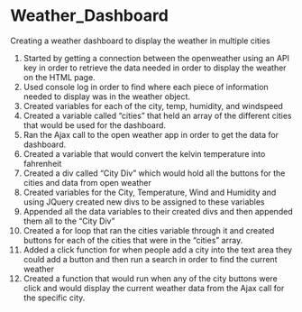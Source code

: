 # Weather_Dashboard
Creating a weather dashboard to display the weather in multiple cities 
1. Started by getting a connection between the openweather using an API key in order to 
retrieve the data needed in order to display the weather on the HTML page.
2. Used console log in order to find where each piece of information needed to display was in the weather object.
3. Created variables for each of the city, temp, humidity, and windspeed
4. Created a variable called “cities” that held an array of the different cities that would be used for the dashboard.
5. Ran the Ajax call to the open weather app in order to get the data for dashboard.
6. Created a variable that would convert the kelvin temperature into fahrenheit 
7. Created a div called “City Div” which would hold all the buttons for the cities and data from open weather 
8. Created variables for the City, Temperature, Wind and Humidity and using JQuery created new divs 
to be assigned to these variables 
9. Appended all the data variables to their created divs and then appended them all to the “City Div”
10. Created a for loop that ran the cities variable through it and created buttons for each of 
the cities that were in the “cities” array.
11. Added a click function for when people add a city into the text area they could add a 
button and then run a search in order to find the current weather
12. Created a function that would run when any of the city buttons were click and 
would display the current weather data from the Ajax call for the specific city.
